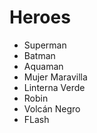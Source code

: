 # Heroes

* Superman
* Batman
* Aquaman
* Mujer Maravilla
* Linterna Verde
* Robin
* Volcán Negro
* FLash

